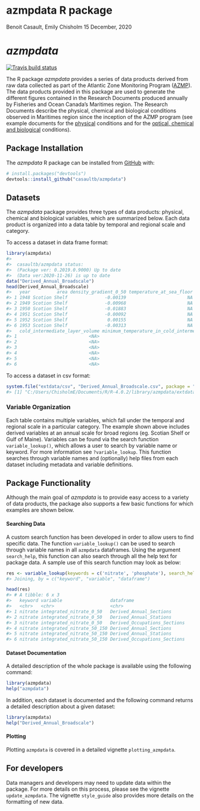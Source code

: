 azmpdata R package
================
Benoit Casault, Emily Chisholm
15 December, 2020

<!-- README.md is generated from README.Rmd. Please edit that file -->

# *azmpdata*

<!-- badges: start -->

[![Travis build
status](https://travis-ci.org/casaultb/azmpdata.svg?branch=master)](https://travis-ci.org/casaultb/azmpdata)
<!-- badges: end -->

The R package *azmpdata* provides a series of data products derived from
raw data collected as part of the Atlantic Zone Monitoring Program
([AZMP](https://www.dfo-mpo.gc.ca/science/data-donnees/azmp-pmza/index-eng.html)).
The data products provided in this package are used to generate the
different figures contained in the Research Documents produced annually
by Fisheries and Ocean Canada’s Maritimes region. The Research Documents
describe the physical, chemical and biological conditions observed in
Maritimes region since the inception of the AZMP program (see example
documents for the
[physical](http://www.dfo-mpo.gc.ca/csas-sccs/Publications/ResDocs-DocRech/2018/2018_016-eng.html)
conditions and for the [optical, chemical and
biological](http://www.dfo-mpo.gc.ca/csas-sccs/Publications/ResDocs-DocRech/2018/2018_017-eng.html)
conditions).

## Package Installation

The *azmpdata* R package can be installed from
[GitHub](https://github.com) with:

``` r
# install.packages("devtools")
devtools::install_github("casaultb/azmpdata")
```

## Datasets

The *azmpdata* package provides three types of data products: physical,
chemical and biological variables, which are summarized below. Each data
product is organized into a data table by temporal and regional scale
and category.

To access a dataset in data frame format:

``` r
library(azmpdata)
#> 
#>  casaultb/azmpdata status:
#>  (Package ver: 0.2019.0.9000) Up to date
#>  (Data ver:2020-11-26) is up to date
data("Derived_Annual_Broadscale")
head(Derived_Annual_Broadscale)
#>   year          area density_gradient_0_50 temperature_at_sea_floor
#> 1 1948 Scotion Shelf              -0.00139                       NA
#> 2 1949 Scotion Shelf              -0.00968                       NA
#> 3 1950 Scotion Shelf              -0.01883                       NA
#> 4 1951 Scotion Shelf              -0.00092                       NA
#> 5 1952 Scotion Shelf               0.00155                       NA
#> 6 1953 Scotion Shelf              -0.00313                       NA
#>   cold_intermediate_layer_volume minimum_temperature_in_cold_intermediate_layer
#> 1                           <NA>                                           <NA>
#> 2                           <NA>                                           <NA>
#> 3                           <NA>                                           <NA>
#> 4                           <NA>                                           <NA>
#> 5                           <NA>                                           <NA>
#> 6                           <NA>                                           <NA>
```

To access a dataset in csv format:

``` r
system.file("extdata/csv", "Derived_Annual_Broadscale.csv", package = "azmpdata")
#> [1] "C:/Users/ChisholmE/Documents/R/R-4.0.2/library/azmpdata/extdata/csv/Derived_Annual_Broadscale.csv"
```

### Variable Organization

Each table contains multiple variables, which fall under the temporal
and regional scale in a particular category. The example shown above
includes derived variables at an annual scale for broad regions (eg.
Scotian Shelf or Gulf of Maine). Variables can be found via the search
function `variable_lookup()`, which allows a user to search by variable
name or keyword. For more information see `?variable_lookup`. This
function searches through variable names and (optionally) help files
from each dataset including metadata and variable definitions.

## Package Functionality

Although the main goal of *azmpdata* is to provide easy access to a
variety of data products, the package also supports a few basic
functions for which examples are shown below.

#### Searching Data

A custom search function has been developed in order to allow users to
find specific data. The function `variable_lookup()` can be used to
search through variable names in all `azmpdata` dataframes. Using the
argument `search_help`, this function can also search through all the
help text for package data. A sample use of this search function may
look as below:

``` r
res <- variable_lookup(keywords = c('nitrate', 'phosphate'), search_help = TRUE)
#> Joining, by = c("keyword", "variable", "dataframe")

head(res)
#> # A tibble: 6 x 3
#>   keyword variable                  dataframe                   
#>   <chr>   <chr>                     <chr>                       
#> 1 nitrate integrated_nitrate_0_50   Derived_Annual_Sections     
#> 2 nitrate integrated_nitrate_0_50   Derived_Annual_Stations     
#> 3 nitrate integrated_nitrate_0_50   Derived_Occupations_Sections
#> 4 nitrate integrated_nitrate_50_150 Derived_Annual_Sections     
#> 5 nitrate integrated_nitrate_50_150 Derived_Annual_Stations     
#> 6 nitrate integrated_nitrate_50_150 Derived_Occupations_Sections
```

#### Dataset Documentation

A detailed description of the whole package is available using the
following command:

``` r
library(azmpdata)
help("azmpdata")
```

In addition, each dataset is documented and the following command
returns a detailed description about a given dataset:

``` r
library(azmpdata)
help("Derived_Annual_Broadscale")
```

#### Plotting

Plotting `azmpdata` is covered in a detailed vignette
`plotting_azmpdata`.

## For developers

Data managers and developers may need to update data within the package.
For more details on this process, please see the vignette
`update_azmpdata`. The vignette `style_guide` also provides more details
on the formatting of new data.
